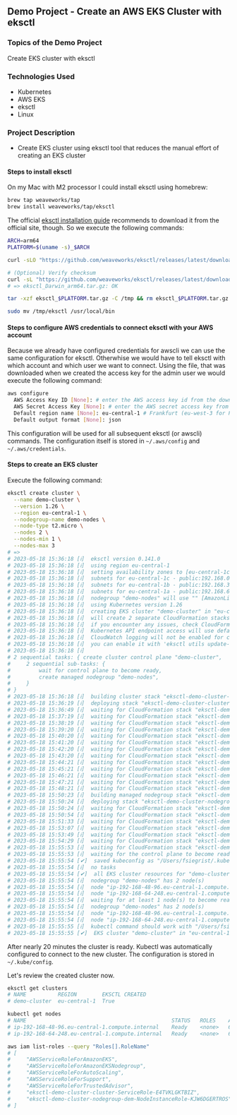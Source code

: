 ## Demo Project - Create an AWS EKS Cluster with eksctl

### Topics of the Demo Project
Create EKS cluster with eksctl

### Technologies Used
- Kubernetes
- AWS EKS
- eksctl
- Linux

### Project Description
- Create EKS cluster using eksctl tool that reduces the manual effort of creating an EKS cluster

#### Steps to install eksctl
On my Mac with M2 processor I could install eksctl using homebrew:
```sh
brew tap weaveworks/tap
brew install weaveworks/tap/eksctl
```

The official [eksctl installation guide](https://github.com/weaveworks/eksctl#installation) recommends to download it from the official site, though. So we execute the following commands:
```sh
ARCH=arm64
PLATFORM=$(uname -s)_$ARCH

curl -sLO "https://github.com/weaveworks/eksctl/releases/latest/download/eksctl_$PLATFORM.tar.gz"

# (Optional) Verify checksum
curl -sL "https://github.com/weaveworks/eksctl/releases/latest/download/eksctl_checksums.txt" | grep $PLATFORM | shasum -a 256 --check
# => eksctl_Darwin_arm64.tar.gz: OK

tar -xzf eksctl_$PLATFORM.tar.gz -C /tmp && rm eksctl_$PLATFORM.tar.gz

sudo mv /tmp/eksctl /usr/local/bin
``` 

#### Steps to configure AWS credentials to connect eksctl with your AWS account
Because we already have configured credentials for awscli we can use the same configuration for eksctl. Otherwhise we would have to tell eksctl with which account and which user we want to connect. Using the file, that was downloaded when we created the access key for the admin user we would execute the following command:

```sh
aws configure
  AWS Access Key ID [None]: # enter the AWS access key id from the downloaded .csv file
  AWS Secret Access Key [None]: # enter the AWS secret access key from the downloaded .csv file
  Default region name [None]: eu-central-1 # Frankfurt (eu-west-3 for Paris)
  Default output format [None]: json
```

This configuration will be used for all subsequent eksctl (or awscli) commands. The configuration itself is stored in `~/.aws/config` and `~/.aws/credentials`.

#### Steps to create an EKS cluster
 Execute the following command:
```sh
eksctl create cluster \
  --name demo-cluster \
  --version 1.26 \
  --region eu-central-1 \
  --nodegroup-name demo-nodes \
  --node-type t2.micro \
  --nodes 2 \
  --nodes-min 1 \
  --nodes-max 3
# =>
# 2023-05-18 15:36:18 [ℹ]  eksctl version 0.141.0
# 2023-05-18 15:36:18 [ℹ]  using region eu-central-1
# 2023-05-18 15:36:18 [ℹ]  setting availability zones to [eu-central-1c eu-central-1b eu-central-1a]
# 2023-05-18 15:36:18 [ℹ]  subnets for eu-central-1c - public:192.168.0.0/19 private:192.168.96.0/19
# 2023-05-18 15:36:18 [ℹ]  subnets for eu-central-1b - public:192.168.32.0/19 private:192.168.128.0/19
# 2023-05-18 15:36:18 [ℹ]  subnets for eu-central-1a - public:192.168.64.0/19 private:192.168.160.0/19
# 2023-05-18 15:36:18 [ℹ]  nodegroup "demo-nodes" will use "" [AmazonLinux2/1.26]
# 2023-05-18 15:36:18 [ℹ]  using Kubernetes version 1.26
# 2023-05-18 15:36:18 [ℹ]  creating EKS cluster "demo-cluster" in "eu-central-1" region with managed nodes
# 2023-05-18 15:36:18 [ℹ]  will create 2 separate CloudFormation stacks for cluster itself and the initial managed nodegroup
# 2023-05-18 15:36:18 [ℹ]  if you encounter any issues, check CloudFormation console or try 'eksctl utils describe-stacks --region=eu-central-1 --cluster=demo-cluster'
# 2023-05-18 15:36:18 [ℹ]  Kubernetes API endpoint access will use default of {publicAccess=true, privateAccess=false} for cluster "demo-cluster" in "eu-central-1"
# 2023-05-18 15:36:18 [ℹ]  CloudWatch logging will not be enabled for cluster "demo-cluster" in "eu-central-1"
# 2023-05-18 15:36:18 [ℹ]  you can enable it with 'eksctl utils update-cluster-logging --enable-types={SPECIFY-YOUR-LOG-TYPES-HERE (e.g. all)} --region=eu-central-1 --cluster=demo-cluster'
# 2023-05-18 15:36:18 [ℹ]  
# 2 sequential tasks: { create cluster control plane "demo-cluster", 
#     2 sequential sub-tasks: { 
#         wait for control plane to become ready,
#         create managed nodegroup "demo-nodes",
#     } 
# }
# 2023-05-18 15:36:18 [ℹ]  building cluster stack "eksctl-demo-cluster-cluster"
# 2023-05-18 15:36:19 [ℹ]  deploying stack "eksctl-demo-cluster-cluster"
# 2023-05-18 15:36:49 [ℹ]  waiting for CloudFormation stack "eksctl-demo-cluster-cluster"
# 2023-05-18 15:37:19 [ℹ]  waiting for CloudFormation stack "eksctl-demo-cluster-cluster"
# 2023-05-18 15:38:19 [ℹ]  waiting for CloudFormation stack "eksctl-demo-cluster-cluster"
# 2023-05-18 15:39:20 [ℹ]  waiting for CloudFormation stack "eksctl-demo-cluster-cluster"
# 2023-05-18 15:40:20 [ℹ]  waiting for CloudFormation stack "eksctl-demo-cluster-cluster"
# 2023-05-18 15:41:20 [ℹ]  waiting for CloudFormation stack "eksctl-demo-cluster-cluster"
# 2023-05-18 15:42:20 [ℹ]  waiting for CloudFormation stack "eksctl-demo-cluster-cluster"
# 2023-05-18 15:43:20 [ℹ]  waiting for CloudFormation stack "eksctl-demo-cluster-cluster"
# 2023-05-18 15:44:21 [ℹ]  waiting for CloudFormation stack "eksctl-demo-cluster-cluster"
# 2023-05-18 15:45:21 [ℹ]  waiting for CloudFormation stack "eksctl-demo-cluster-cluster"
# 2023-05-18 15:46:21 [ℹ]  waiting for CloudFormation stack "eksctl-demo-cluster-cluster"
# 2023-05-18 15:47:21 [ℹ]  waiting for CloudFormation stack "eksctl-demo-cluster-cluster"
# 2023-05-18 15:48:21 [ℹ]  waiting for CloudFormation stack "eksctl-demo-cluster-cluster"
# 2023-05-18 15:50:23 [ℹ]  building managed nodegroup stack "eksctl-demo-cluster-nodegroup-demo-nodes"
# 2023-05-18 15:50:24 [ℹ]  deploying stack "eksctl-demo-cluster-nodegroup-demo-nodes"
# 2023-05-18 15:50:24 [ℹ]  waiting for CloudFormation stack "eksctl-demo-cluster-nodegroup-demo-nodes"
# 2023-05-18 15:50:54 [ℹ]  waiting for CloudFormation stack "eksctl-demo-cluster-nodegroup-demo-nodes"
# 2023-05-18 15:51:33 [ℹ]  waiting for CloudFormation stack "eksctl-demo-cluster-nodegroup-demo-nodes"
# 2023-05-18 15:53:07 [ℹ]  waiting for CloudFormation stack "eksctl-demo-cluster-nodegroup-demo-nodes"
# 2023-05-18 15:53:49 [ℹ]  waiting for CloudFormation stack "eksctl-demo-cluster-nodegroup-demo-nodes"
# 2023-05-18 15:54:29 [ℹ]  waiting for CloudFormation stack "eksctl-demo-cluster-nodegroup-demo-nodes"
# 2023-05-18 15:55:53 [ℹ]  waiting for CloudFormation stack "eksctl-demo-cluster-nodegroup-demo-nodes"
# 2023-05-18 15:55:53 [ℹ]  waiting for the control plane to become ready
# 2023-05-18 15:55:54 [✔]  saved kubeconfig as "/Users/fsiegrist/.kube/config"
# 2023-05-18 15:55:54 [ℹ]  no tasks
# 2023-05-18 15:55:54 [✔]  all EKS cluster resources for "demo-cluster" have been created
# 2023-05-18 15:55:54 [ℹ]  nodegroup "demo-nodes" has 2 node(s)
# 2023-05-18 15:55:54 [ℹ]  node "ip-192-168-48-96.eu-central-1.compute.internal" is ready
# 2023-05-18 15:55:54 [ℹ]  node "ip-192-168-64-248.eu-central-1.compute.internal" is ready
# 2023-05-18 15:55:54 [ℹ]  waiting for at least 1 node(s) to become ready in "demo-nodes"
# 2023-05-18 15:55:54 [ℹ]  nodegroup "demo-nodes" has 2 node(s)
# 2023-05-18 15:55:54 [ℹ]  node "ip-192-168-48-96.eu-central-1.compute.internal" is ready
# 2023-05-18 15:55:54 [ℹ]  node "ip-192-168-64-248.eu-central-1.compute.internal" is ready
# 2023-05-18 15:55:55 [ℹ]  kubectl command should work with "/Users/fsiegrist/.kube/config", try 'kubectl get nodes'
# 2023-05-18 15:55:55 [✔]  EKS cluster "demo-cluster" in "eu-central-1" region is ready

```

After nearly 20 minutes the cluster is ready. Kubectl was automatically configured to connect to the new cluster. The configuration is stored in `~/.kube/config`.

Let's review the created cluster now. 

```sh
eksctl get clusters
# NAME	        REGION        EKSCTL CREATED
# demo-cluster  eu-central-1  True

kubectl get nodes
# NAME                                              STATUS   ROLES    AGE     VERSION
# ip-192-168-48-96.eu-central-1.compute.internal    Ready    <none>   6m12s   v1.26.2-eks-a59e1f0
# ip-192-168-64-248.eu-central-1.compute.internal   Ready    <none>   6m11s   v1.26.2-eks-a59e1f0

aws iam list-roles --query "Roles[].RoleName"
# [
#     "AWSServiceRoleForAmazonEKS",
#     "AWSServiceRoleForAmazonEKSNodegroup",
#     "AWSServiceRoleForAutoScaling",
#     "AWSServiceRoleForSupport",
#     "AWSServiceRoleForTrustedAdvisor",
#     "eksctl-demo-cluster-cluster-ServiceRole-E4TVKLGKTBIZ",
#     "eksctl-demo-cluster-nodegroup-dem-NodeInstanceRole-KJW6DGERTROS"
# ]
```
